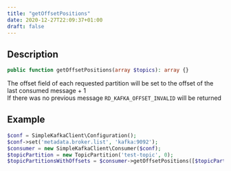 ```yaml
---
title: "getOffsetPositions"
date: 2020-12-27T22:09:37+01:00
draft: false
---
```

## Description
```php
public function getOffsetPositions(array $topics): array {}
```
The offset field of each requested partition will be set to the offset of the last consumed message + 1  
If there was no previous message `RD_KAFKA_OFFSET_INVALID` will be returned
## Example
```php
$conf = SimpleKafkaClient\Configuration();
$conf->set('metadata.broker.list', 'kafka:9092');
$consumer = new SimpleKafkaClient\Consumer($conf);
$topicPartition = new TopicPartition('test-topic', 0);
$topicPartitionsWithOffsets = $consumer->getOffsetPositions([$topicPartition]));
```